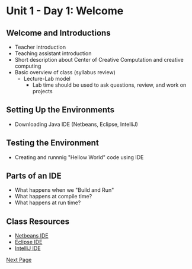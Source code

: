 # Unit 1 - Day 1: Welcome

## Welcome and Introductions
  * Teacher introduction
  * Teaching assistant introduction
  * Short description about Center of Creative Computation and creative computing
  * Basic overview of class (syllabus review)
    * Lecture-Lab model
      * Lab time should be used to ask questions, review, and work on projects

## Setting Up the Environments
  * Downloading Java IDE (Netbeans, Eclipse, IntelliJ)

## Testing the Environment
  * Creating and runnnig "Hellow World" code using IDE

## Parts of an IDE
  * What happens when we "Build and Run"
  * What happens at compile time?
  * What happens at run time?

## Class Resources
  * [Netbeans IDE](https://netbeans.org/)
  * [Eclipse IDE](https://eclipse.org/)
  * [IntelliJ IDE](https://www.jetbrains.com/idea/)

[Next Page](day2.md)